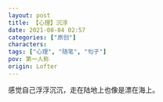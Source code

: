 ```yaml
---
layout: post
title: 【心理】沉浮
date: 2021-08-04 02:57
categories: ["原创"]
characters: 
tags: ["心理", "随笔", "句子"]
pov: 第一人称
origin: Lofter
---
```


感觉自己浮浮沉沉，走在陆地上也像是漂在海上。
